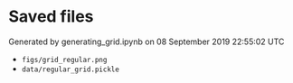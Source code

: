 # Saved files 


Generated by generating_grid.ipynb on 08 September 2019 22:55:02 UTC

*  `figs/grid_regular.png` 
*  `data/regular_grid.pickle` 
